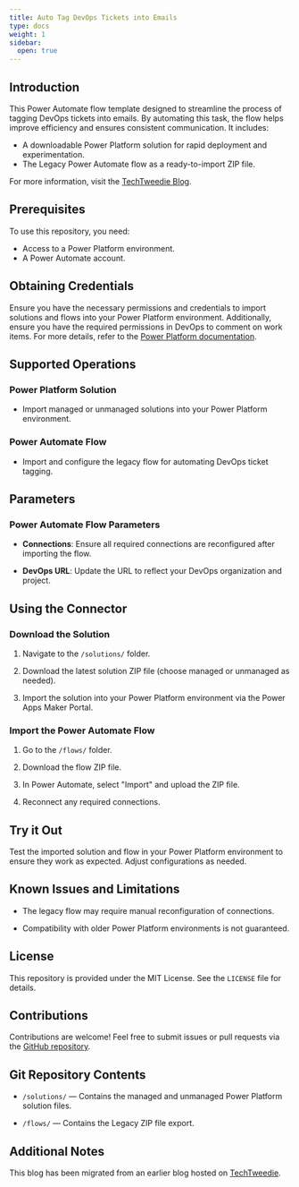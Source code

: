 ```yaml
---
title: Auto Tag DevOps Tickets into Emails
type: docs
weight: 1
sidebar:
  open: true
---
```


## Introduction

This Power Automate flow template designed to streamline the process of tagging DevOps tickets into emails. By automating this task, the flow helps improve efficiency and ensures consistent communication. It includes:

- A downloadable Power Platform solution for rapid deployment and experimentation.
- The Legacy Power Automate flow as a ready-to-import ZIP file.

For more information, visit the [TechTweedie Blog](https://mars.mightora.io/yourls/250720blog).

## Prerequisites

To use this repository, you need:

- Access to a Power Platform environment.
- A Power Automate account.

## Obtaining Credentials

Ensure you have the necessary permissions and credentials to import solutions and flows into your Power Platform environment. Additionally, ensure you have the required permissions in DevOps to comment on work items. For more details, refer to the [Power Platform documentation](https://learn.microsoft.com/en-us/power-platform/).

## Supported Operations

### Power Platform Solution

- Import managed or unmanaged solutions into your Power Platform environment.

### Power Automate Flow

- Import and configure the legacy flow for automating DevOps ticket tagging.

## Parameters

### Power Automate Flow Parameters

- **Connections**: Ensure all required connections are reconfigured after importing the flow.

- **DevOps URL**: Update the URL to reflect your DevOps organization and project.

## Using the Connector

### Download the Solution

1. Navigate to the `/solutions/` folder.

2. Download the latest solution ZIP file (choose managed or unmanaged as needed).

3. Import the solution into your Power Platform environment via the Power Apps Maker Portal.

### Import the Power Automate Flow

1. Go to the `/flows/` folder.

2. Download the flow ZIP file.

3. In Power Automate, select "Import" and upload the ZIP file.

4. Reconnect any required connections.

## Try it Out

Test the imported solution and flow in your Power Platform environment to ensure they work as expected. Adjust configurations as needed.

## Known Issues and Limitations

- The legacy flow may require manual reconfiguration of connections.

- Compatibility with older Power Platform environments is not guaranteed.

## License

This repository is provided under the MIT License. See the `LICENSE` file for details.

## Contributions

Contributions are welcome! Feel free to submit issues or pull requests via the [GitHub repository](https://github.com/mightora/DevOps-PowerAutomate-AutoTagDevOpsTicketsintoEmails).

## Git Repository Contents

- `/solutions/` — Contains the managed and unmanaged Power Platform solution files.

- `/flows/` — Contains the Legacy ZIP file export.

## Additional Notes

This blog has been migrated from an earlier blog hosted on [TechTweedie](https://techtweedie.github.io).
